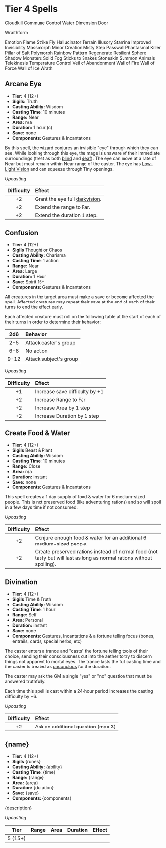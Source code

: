 # Tier 4 Spells

Cloudkill
Commune
Control Water
Dimension Door

Wraithform

Emotion
Flame Strike
Fly
Hallucinator Terrain
Illusory Stamina
Improved Invisibility
Massmorph
Minor Creation
Misty Step
Passwall
Phantasmal Killer
Pillar of Salt
Polymorph
Rainbow Pattern
Regenerate
Resilient Sphere
Shadow Monsters
Solid Fog
Sticks to Snakes
Stoneskin
Summon Animals
Telekinesis
Temperature Control
Veil of Abandonment
Wall of Fire
Wall of Force
Wall of Ice
Wrath

## Arcane Eye
- **Tier:** 4 (12+)
- **Sigils:** Truth
- **Casting Ability:** Wisdom
- **Casting Time:** 10 minutes
- **Range:** Near
- **Area:** n/a
- **Duration:** 1 hour (c)
- **Save:** none
- **Components:** Gestures & Incantations

By this spell, the wizard conjures an invisible "eye" through which they can see.  While looking through this eye, the mage is unaware of their immediate surroundings (treat as both [blind](Combat.md#blinded) and [deaf](Combat.md#deafened)).  The eye can move at a rate of Near but must remain within Near range of the caster.  The eye has [Low-Light Vision](Glossary.md#low-light%20vision) and can squeeze through Tiny openings.

*Upcasting*

| Difficulty | Effect   |
|:----------:|:---------|
| +2         | Grant the eye full [darkvision](Glossary.md#darkvision). |
| +2         | Extend the range to Far. |
| +2         | Extend the duration 1 step. |

## Confusion
- **Tier:** 4 (12+)
- **Sigils** Thought or Chaos
- **Casting Ability:** Charisma
- **Casting Time:** 1 action
- **Range:** Near
- **Area:** Large
- **Duration:** 1 Hour
- **Save:** Spirit 16+
- **Components:** Gestures & Incantations

All creatures in the target area must make a save or become affected the spell.  Affected creatures may repeat their save at the end of each of their turns to end the effect early.

Each affected creature must roll on the following table at the start of each of their turns in order to determine their behavior:

|  2d6 | Behavior |
|:----:|:---------|
|  2-5 | Attack caster's group |
|  6-8 | No action |
| 9-12 | Attack subject's group |

*Upcasting*

| Difficulty | Effect   |
|:----------:|:---------|
| +1         | Increase save difficulty by +1 |
| +2         | Increase Range to Far |
| +2         | Increase Area by 1 step |
| +2         | Increase Duration by 1 step |

## Create Food & Water
- **Tier:** 4 (12+)
- **Sigils** Beast & Plant
- **Casting Ability:** Wisdom
- **Casting Time:** 10 minutes
- **Range:** Close
- **Area:** n/a
- **Duration:** instant
- **Save:** none
- **Components:** Gestures & Incantations

This spell creates a 1 day supply of food & water for 6 medium-sized people.  This is not preserved food (like adventuring rations) and so will spoil in a few days time if not consumed.

*Upcasting*

| Difficulty | Effect   |
|:----------:|:---------|
| +2         | Conjure enough food & water for an additional 6 medium-sized people. |
| +2         | Create preserved rations instead of normal food (not tasty but will last as long as normal rations without spoiling). |

## Divination
- **Tier:** 4 (12+)
- **Sigils** Time & Truth
- **Casting Ability:** Wisdom
- **Casting Time:** 1 hour
- **Range:** Self
- **Area:** Personal
- **Duration:** instant
- **Save:** none
- **Components:** Gestures, Incantations & a fortune telling focus (bones, entrails, cards, special herbs, etc)

The caster enters a trance and "casts" the fortune telling tools of their choice, sending their consciousness out into the aether to try to discern things not apparent to mortal eyes.  The trance lasts the full casting time and the caster is treated as [unconcious](Combat.md#unconcious) for the duration.

The caster may ask the GM a single "yes" or "no" question that must be answered truthfully.

Each time this spell is cast within a 24-hour period increases the casting difficulty by +6.

*Upcasting*

| Difficulty | Effect   |
|:----------:|:---------|
| +2         | Ask an additional question (max 3) |

## {name}
- **Tier:** 4 (12+)
- **Sigils** {runes}
- **Casting Ability:** {ability}
- **Casting Time:** {time}
- **Range:** {range}
- **Area:** {area}
- **Duration:** {duration}
- **Save:** {save}
- **Components:** {components}

{description}

*Upcasting*

| Tier    | Range | Area | Duration | Effect |
|:-------:|:-----:|:----:|:--------:|:-------|
| 5 (15+) |       |      |          |        |
